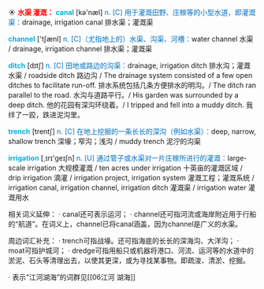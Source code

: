 ☀ <font color="red">**水渠 灌溉：**</font>
<font color="sky blue">**canal**</font> [kə'næl] 
<font color="#0070c0">n. [C] 用于灌溉田野、庄稼等的小型水道，即灌溉渠：</font>drainage, irrigation canal 排水渠；灌溉渠

<font color="sky blue">**channel**</font> ['tʃænl] 
<font color="#0070c0">n. [C]（尤指地上的）水渠、沟渠、河槽：</font>water channel 水渠 / drainage, irrigation channel 排水渠；灌溉渠
           
<font color="sky blue">**ditch**</font> [dɪtʃ]
<font color="#0070c0">n. [C] 田地或路边的沟渠：</font>drainage, irrigation ditch 排水沟；灌溉水渠 / roadside ditch 路边沟 / The drainage system consisted of a few open ditches to facilitate run-off. 排水系统包括几条方便排水的明沟。/ The ditch ran parallel to the road. 水沟与道路平行。/ His garden was surrounded by a deep ditch. 他的花园有深沟环绕着。/ I tripped and fell into a muddy ditch. 我绊了一跤，跌进泥沟里。           

<font color="sky blue">**trench**</font> [trentʃ]
<font color="#0070c0">n. [C] 在地上挖掘的一条长长的深沟（例如水渠）：</font>deep, narrow, shallow trench 深壕；窄沟；浅沟 / muddy trench 泥泞的沟渠

<font color="sky blue">**irrigation**</font> [͵ɪrɪ'ɡeɪʃn] 
<font color="#0070c0">n. [U] 通过管子或水渠对一片庄稼所进行的灌溉：</font>large-scale irrigation 大规模灌溉 / ten acres under irrigation 十英亩的灌溉区域 / drip irrigation 滴灌 / irrigation project, irrigation system 灌溉工程；灌溉系统 / irrigation canal, irrigation channel, irrigation ditch 灌溉渠 / irrigation water 灌溉用水

相关词义延伸：
· canal还可表示运河；
· channel还可指河流或海岸附近用于行船的“航道”。在词义上，channel已将canal涵盖，因为channel是广义的水渠。

周边词汇补充：
· trench可指战壕。还可指海底的长长的深海沟、大洋沟；
· moat可指护城河；
· dredge可指用船只或机器将港口、河流、运河等的水道中的淤泥、石头等清理出去，以使其更深，或为寻找某事物。即疏浚、清淤、挖掘。

· 表示“江河湖海”的词群见[[06江河 湖海]]
